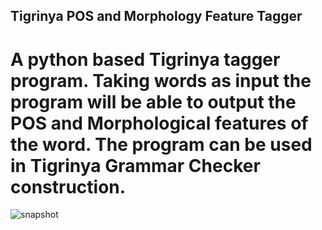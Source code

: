## Tigrinya POS and Morphology Feature Tagger
# A python based Tigrinya tagger program. Taking words as input the program will be able to output the POS and Morphological features of the word. The program can be used in Tigrinya Grammar Checker construction.

![snapshot](https://user-images.githubusercontent.com/44456758/128138130-022dd361-e81e-480f-a162-44e43d6bf1f9.PNG)
